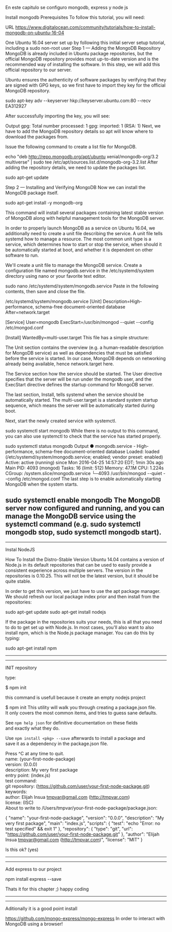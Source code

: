 En este capitulo se configuro mongodb, express y node js


Install mongodb
Prerequisites
To follow this tutorial, you will need:


URL
https://www.digitalocean.com/community/tutorials/how-to-install-mongodb-on-ubuntu-16-04

One Ubuntu 16.04 server set up by following this initial server setup tutorial, including a sudo non-root user
Step 1 — Adding the MongoDB Repository
MongoDB is already included in Ubuntu package repositories, but the official MongoDB repository provides most up-to-date version and is the recommended way of installing the software. In this step, we will add this official repository to our server.

Ubuntu ensures the authenticity of software packages by verifying that they are signed with GPG keys, so we first have to import they key for the official MongoDB repository.

sudo apt-key adv --keyserver hkp://keyserver.ubuntu.com:80 --recv EA312927

After successfully importing the key, you will see:

Output
gpg: Total number processed: 1
gpg:               imported: 1  (RSA: 1)
Next, we have to add the MongoDB repository details so apt will know where to download the packages from.

Issue the following command to create a list file for MongoDB.

echo "deb http://repo.mongodb.org/apt/ubuntu xenial/mongodb-org/3.2 multiverse" | sudo tee /etc/apt/sources.list.d/mongodb-org-3.2.list
After adding the repository details, we need to update the packages list.

sudo apt-get update

Step 2 — Installing and Verifying MongoDB
Now we can install the MongoDB package itself.

sudo apt-get install -y mongodb-org

This command will install several packages containing latest stable version of MongoDB along with helpful management tools for the MongoDB server.

In order to properly launch MongoDB as a service on Ubuntu 16.04, we additionally need to create a unit file describing the service. A unit file tells systemd how to manage a resource. The most common unit type is a service, which determines how to start or stop the service, when should it be automatically started at boot, and whether it is dependent on other software to run.

We'll create a unit file to manage the MongoDB service. Create a configuration file named mongodb.service in the /etc/systemd/system directory using nano or your favorite text editor.

sudo nano /etc/systemd/system/mongodb.service
Paste in the following contents, then save and close the file.

/etc/systemd/system/mongodb.service
[Unit]
Description=High-performance, schema-free document-oriented database
After=network.target

[Service]
User=mongodb
ExecStart=/usr/bin/mongod --quiet --config /etc/mongod.conf

[Install]
WantedBy=multi-user.target
This file has a simple structure:

The Unit section contains the overview (e.g. a human-readable description for MongoDB service) as well as dependencies that must be satisfied before the service is started. In our case, MongoDB depends on networking already being available, hence network.target here.

The Service section how the service should be started. The User directive specifies that the server will be run under the mongodb user, and the ExecStart directive defines the startup command for MongoDB server.

The last section, Install, tells systemd when the service should be automatically started. The multi-user.target is a standard system startup sequence, which means the server will be automatically started during boot.

Next, start the newly created service with systemctl.

sudo systemctl start mongodb
While there is no output to this command, you can also use systemctl to check that the service has started properly.

sudo systemctl status mongodb
Output
● mongodb.service - High-performance, schema-free document-oriented database
   Loaded: loaded (/etc/systemd/system/mongodb.service; enabled; vendor preset: enabled)
   Active: active (running) since Mon 2016-04-25 14:57:20 EDT; 1min 30s ago
 Main PID: 4093 (mongod)
    Tasks: 16 (limit: 512)
   Memory: 47.1M
      CPU: 1.224s
   CGroup: /system.slice/mongodb.service
           └─4093 /usr/bin/mongod --quiet --config /etc/mongod.conf
The last step is to enable automatically starting MongoDB when the system starts.

sudo systemctl enable mongodb
The MongoDB server now configured and running, and you can manage the MongoDB service using the systemctl command (e.g. sudo systemctl mongodb stop, sudo systemctl mongodb start).
--------------------------------------------------------------------------
--------------------------------------------------------------------------
Instal NodeJS

How To Install the Distro-Stable Version
Ubuntu 14.04 contains a version of Node.js in its default repositories that can be used to easily provide a consistent experience across multiple servers. The version in the repositories is 0.10.25. This will not be the latest version, but it should be quite stable.

In order to get this version, we just have to use the apt package manager. We should refresh our local package index prior and then install from the repositories:

sudo apt-get update
sudo apt-get install nodejs

If the package in the repositories suits your needs, this is all that you need to do to get set up with Node.js. In most cases, you'll also want to also install npm, which is the Node.js package manager. You can do this by typing:


sudo apt-get install npm

------------------------------------------------------------------------------
------------------------------------------------------------------------------
INIT repository

type:

$ npm init

this command is usefull because it create an empty nodejs project

$ npm init
This utility will walk you through creating a package.json file.  
It only covers the most common items, and tries to guess sane defaults.

See `npm help json` for definitive documentation on these fields  
and exactly what they do.

Use `npm install <pkg> --save` afterwards to install a package and  
save it as a dependency in the package.json file.

Press ^C at any time to quit.  
name: (your-first-node-package)  
version: (0.0.0)  
description: My very first package  
entry point: (index.js)  
test command:  
git repository: (https://github.com/user/your-first-node-package.git)  
keywords:  
author: Elijah Insua <tmpvar@gmail.com> (http://tmpvar.com)  
license: (ISC)  
About to write to /Users/tmpvar/your-first-node-package/package.json:

{
  "name": "your-first-node-package",
  "version": "0.0.0",
  "description": "My very first package",
  "main": "index.js",
  "scripts": {
    "test": "echo \"Error: no test specified\" && exit 1"
  },
  "repository": {
    "type": "git",
    "url": "https://github.com/user/your-first-node-package.git"
  },
  "author": "Elijah Insua <tmpvar@gmail.com> (http://tmpvar.com)",
  "license": "MIT"
}


Is this ok? (yes)  


---------------------------------------------------------------------------
--------------------------------------------------------------------------
Add express to our project

npm install express --save

Thats it for this chapter ;)
happy coding


-----------------------------------------------------------------------------
---------------------------------------------------------------------------
Aditionally it is a good point install

https://github.com/mongo-express/mongo-express
In order to interact with MongoDB using a browser!
